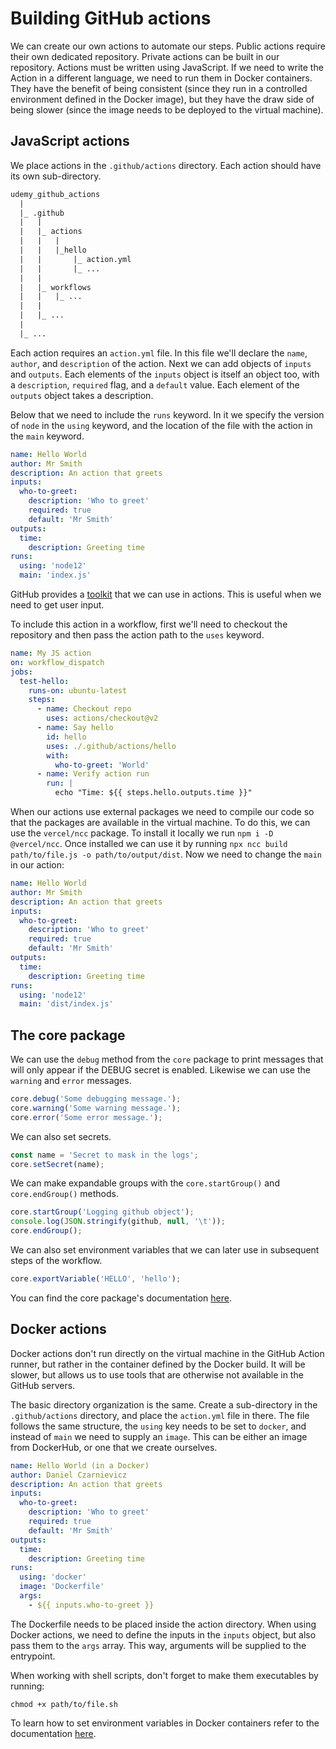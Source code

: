 # Building GitHub actions

We can create our own actions to automate our steps. Public actions require their own dedicated repository. Private actions can be built in our repository. Actions must be written using JavaScript. If we need to write the Action in a different language, we need to run them in Docker containers. They have the benefit of being consistent (since they run in a controlled environment defined in the Docker image), but they have the draw side of being slower (since the image needs to be deployed to the virtual machine).

## JavaScript actions

We place actions in the `.github/actions` directory. Each action should have its own sub-directory.

``` txt
udemy_github_actions
  |
  |_ .github
  |   |
  |   |_ actions
  |   |   |
  |   |   |_hello
  |   |       |_ action.yml
  |   |       |_ ...
  |   |
  |   |_ workflows
  |   |   |_ ...
  |   |
  |   |_ ...
  |
  |_ ...
```

Each action requires an `action.yml` file. In this file we'll declare the `name`, `author`, and `description` of the action. Next we can add objects of `inputs` and `outputs`. Each elements of the `inputs` object is itself an object too, with a `description`, `required` flag, and a `default` value. Each element of the `outputs` object takes a description.

Below that we need to include the `runs` keyword. In it we specify the version of `node` in the `using` keyword, and the location of the file with the action in the `main` keyword.

``` yaml
name: Hello World
author: Mr Smith
description: An action that greets
inputs:
  who-to-greet:
    description: 'Who to greet'
    required: true
    default: 'Mr Smith'
outputs:
  time:
    description: Greeting time
runs:
  using: 'node12'
  main: 'index.js'
```

GitHub provides a [toolkit](https://github.com/actions/toolkit) that we can use in actions. This is useful when we need to get user input.

To include this action in a workflow, first we'll need to checkout the repository and then pass the action path to the `uses` keyword.

``` yaml
name: My JS action
on: workflow_dispatch
jobs:
  test-hello:
    runs-on: ubuntu-latest
    steps:
      - name: Checkout repo
        uses: actions/checkout@v2
      - name: Say hello
        id: hello
        uses: ./.github/actions/hello
        with:
          who-to-greet: 'World'
      - name: Verify action run
        run: |
          echo "Time: ${{ steps.hello.outputs.time }}"
```

When our actions use external packages we need to compile our code so that the packages are available in the virtual machine. To do this, we can use the `vercel/ncc` package. To install it locally we run `npm i -D @vercel/ncc`. Once installed we can use it by running `npx ncc build path/to/file.js -o path/to/output/dist`. Now we need to change the `main` in our action:

``` yaml
name: Hello World
author: Mr Smith
description: An action that greets
inputs:
  who-to-greet:
    description: 'Who to greet'
    required: true
    default: 'Mr Smith'
outputs:
  time:
    description: Greeting time
runs:
  using: 'node12'
  main: 'dist/index.js'
```

## The core package

We can use the `debug` method from the `core` package to print messages that will only appear if the DEBUG secret is enabled. Likewise we can use the `warning` and `error` messages.

``` js
core.debug('Some debugging message.');
core.warning('Some warning message.');
core.error('Some error message.');
```

We can also set secrets.

``` js
const name = 'Secret to mask in the logs';
core.setSecret(name);
```

We can make expandable groups with the `core.startGroup()` and `core.endGroup()` methods.

``` js
core.startGroup('Logging github object');
console.log(JSON.stringify(github, null, '\t'));
core.endGroup();
```

We can also set environment variables that we can later use in subsequent steps of the workflow.

``` js
core.exportVariable('HELLO', 'hello');
```

You can find the core package's documentation [here](https://github.com/actions/toolkit/tree/master/packages/core).

## Docker actions

Docker actions don't run directly on the virtual machine in the GitHub Action runner, but rather in the container defined by the Docker build. It will be slower, but allows us to use tools that are otherwise not available in the GitHub servers.

The basic directory organization is the same. Create a sub-directory in the `.github/actions` directory, and place the `action.yml` file in there. The file follows the same structure, the `using` key needs to be set to `docker`, and instead of `main` we need to supply an `image`. This can be either an image from DockerHub, or one that we create ourselves.

``` yaml
name: Hello World (in a Docker)
author: Daniel Czarnievicz
description: An action that greets
inputs:
  who-to-greet:
    description: 'Who to greet'
    required: true
    default: 'Mr Smith'
outputs:
  time:
    description: Greeting time
runs:
  using: 'docker'
  image: 'Dockerfile'
  args:
    - ${{ inputs.who-to-greet }}
```

The Dockerfile needs to be placed inside the action directory. When using Docker actions, we need to define the inputs in the `inputs` object, but also pass them to the `args` array. This way, arguments will be supplied to the entrypoint.

When working with shell scripts, don't forget to make them executables by running:

``` shell
chmod +x path/to/file.sh
```

To learn how to set environment variables in Docker containers refer to the documentation [here](https://docs.github.com/en/actions/learn-github-actions/workflow-commands-for-github-actions#setting-an-environment-variable).
